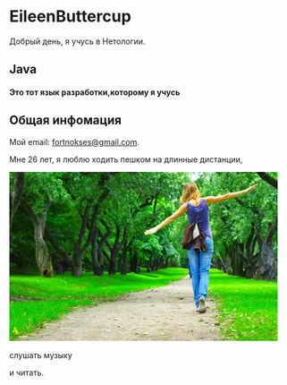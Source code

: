 # EileenButtercup

Добрый день, я учусь в Нетологии.

## Java 
#### Это тот язык разработки,которому я учусь

## Общая инфомация

Мой email: [fortnokses@gmail.com](https://fortnokses@gmail.com).

Мне 26 лет, я люблю ходить пешком на длинные дистанции, 

![alt text](image.png)

слушать музыку 


и читать.